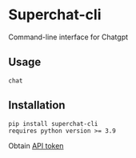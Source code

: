 # Superchat-cli
Command-line interface for Chatgpt

## Usage

```shell
chat
```

## Installation

```shell
pip install superchat-cli
requires python version >= 3.9
```

Obtain [API token](https://beta.openai.com/account/api-keys)
